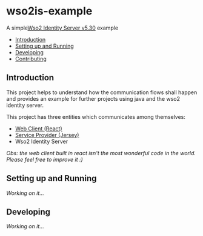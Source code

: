 # wso2is-example
A simple[Wso2 Identity Server v5.30](https://docs.wso2.com/display/IS530/) example

- [Introduction](#introduction)
- [Setting up and Running](#setting-up-and-running)
- [Developing](#developing)
- [Contributing](docs/CONTRIBUTING.md)

## Introduction

This project helps to understand how the communication flows shall happen and provides an example for further projects using java and the wso2 identity server.

This project has three entities which communicates among themselves:
- [Web Client (React)](src/main/resources/web-client)
- [Service Provider (Jersey)](src/main/java/romulets/wso2/rest)
- Wso2 Identity Server

_Obs: the web client built in react isn't the most wonderful code in the world. Please feel free to improve it :)_

## Setting up and Running

_Working on it..._

## Developing

_Working on it..._
